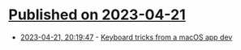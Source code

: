 # [Published on 2023-04-21](index.md)

* [2023-04-21, 20:19:47](https://lobste.rs/s/nhlx3e/keyboard_tricks_from_macos_app_dev) - [Keyboard tricks from a macOS app dev](https://notes.alinpanaitiu.com/Keyboard%20tricks%20from%20a%20macOS%20app%20dev)
